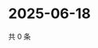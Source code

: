 # 2025-06-18

共 0 条

<!-- BEGIN ZHIHUQUESTIONS -->
<!-- 最后更新时间 Wed Jun 18 2025 11:42:42 GMT+0800 (China Standard Time) -->

<!-- END ZHIHUQUESTIONS -->
